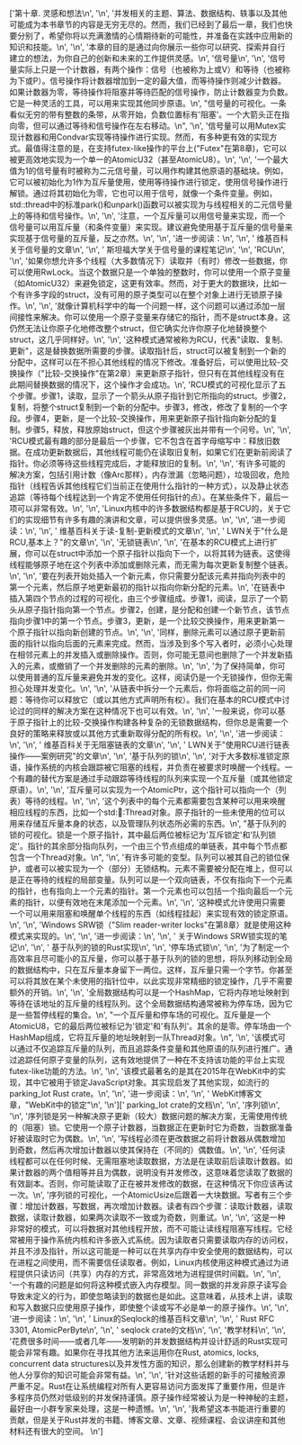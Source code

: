 ['第十章. 灵感和想法\n', '\n', '并发相关的主题、算法、数据结构、轶事以及其他可能成为本书章节的内容是无穷无尽的。然而，我们已经到了最后一章，我们也快要分别了，希望你将以充满激情的心情期待新的可能性，并准备在实践中应用新的知识和技能。\n', '\n', '本章的目的是通过向你展示一些你可以研究、探索并自行建立的想法，为你自己的创新和未来的工作提供灵感。\n', '信号量\n', '\n', '信号量实际上只是一个计数器，有两个操作：信号（也被称为上或V）和等待（也被称为下或P）。信号操作将计数器增加到一定的最大值，而等待操作则减少计数器。如果计数器为零，等待操作将阻塞并等待匹配的信号操作，防止计数器变为负数。它是一种灵活的工具，可以用来实现其他同步原语。\n', "信号量的可视化。一条看似无穷的带有整数的条带，从零开始，负数位置标有'阻塞'。一个大箭头正在指向零，但可以通过等待和信号操作在左右移动。\n", '\n', '信号量可以用Mutex<u32>实现计数器和用Condvar实现等待操作进行实现。然而，有多种更有效的实现方式。最值得注意的是，在支持futex-like操作的平台上("Futex"在第8章)，它可以被更高效地实现为一个单一的AtomicU32（甚至AtomicU8）。\n', '\n', '一个最大值为1的信号量有时被称为二元信号量，可以用作构建其他原语的基础块。例如，它可以被初始化为1作为互斥量使用，使用等待操作进行锁定，使用信号操作进行解锁。通过将其初始化为零，它也可以用于信号，就像一个条件变量。例如，std::thread中的标准park()和unpark()函数可以被实现为与线程相关的二元信号量上的等待和信号操作。\n', '\n', '注意，一个互斥量可以用信号量来实现，而一个信号量可以用互斥量（和条件变量）来实现。建议避免使用基于互斥量的信号量来实现基于信号量的互斥量，反之亦然。\n', '\n', '进一步阅读：\n', '\n', '    维基百科关于信号量的文章\n', '\n', '    斯坦福大学关于信号量的课程笔记\n', '\n', 'RCU\n', '\n', '如果你想允许多个线程（大多数情况下）读取并（有时）修改一些数据，你可以使用RwLock。当这个数据只是一个单独的整数时，你可以使用一个原子变量（如AtomicU32）来避免锁定，这更有效率。然而，对于更大的数据块，比如一个有许多字段的struct，没有可用的原子类型可以在整个对象上进行无锁原子操作。\n', '\n', '就像计算机科学中的每一个问题一样，这个问题可以通过添加一层间接性来解决。你可以使用一个原子变量来存储它的指针，而不是struct本身。这仍然无法让你原子化地修改整个struct，但它确实允许你原子化地替换整个struct，这几乎同样好。\n', '\n', '这种模式通常被称为RCU，代表"读取、复制、更新"，这是替换数据所需要的步骤。读取指针后，struct可以被复制到一个新的分配中，这样可以在不担心其他线程的情况下修改。准备好后，可以使用比较-交换操作（"比较-交换操作"在第2章）来更新原子指针，但只有在其他线程没有在此期间替换数据的情况下，这个操作才会成功。\n', 'RCU模式的可视化显示了五个步骤。步骤1，读取，显示了一个箭头从原子指针到它所指向的struct。步骤2，复制，将整个struct复制到一个新的分配中。步骤3，修改，修改了复制的一个字段。步骤4，更新，是一个比较-交换操作，用来更新原子指针指向新分配的复制。步骤5，释放，释放原始struct，但这个步骤被灰出并带有一个问号。\n', '\n', 'RCU模式最有趣的部分是最后一个步骤，它不包含在首字母缩写中：释放旧数据。在成功更新数据后，其他线程可能仍在读取旧复制，如果它们在更新前阅读了指针。你必须等待这些线程完成后，才能释放旧的复制。\n', '\n', '有许多可能的解决方案，包括引用计数（像Arc那样），内存泄漏（忽略问题），垃圾回收，危险指针（线程告诉其他线程它们当前正在使用什么指针的一种方式），以及静止状态追踪（等待每个线程达到一个肯定不使用任何指针的点）。在某些条件下，最后一项可以非常有效。\n', '\n', 'Linux内核中的许多数据结构都是基于RCU的，关于它们的实现细节有许多有趣的演讲和文章，可以提供很多灵感。\n', '\n', '进一步阅读：\n', '\n', '    维基百科关于读-复制-更新模式的文章\n', '\n', '    LWN关于"什么是RCU,基本上？"的文章\n', '\n', '无锁链表\n', '\n', '在基本的RCU模式上进行扩展，你可以在struct中添加一个原子指针以指向下一个，以将其转为链表。这使得线程能够原子地在这个列表中添加或删除元素，而无需为每次更新复制整个链表。\n', '\n', '要在列表开始处插入一个新元素，你只需要分配该元素并指向列表中的第一个元素，然后原子地更新最初的指针以指向你新分配的元素。\n', '在链表中插入第四个节点的过程的可视化，由三个步骤组成。步骤1，阅读，显示了一个箭头从原子指针指向第一个节点。步骤2，创建，是分配和创建一个新节点，该节点指向步骤1中的第一个节点。步骤3，更新，是一个比较交换操作，用来更新第一个原子指针以指向新创建的节点。\n', '\n', '同样，删除元素可以通过原子更新前面的指针以指向后面的元素来完成。然而，当涉及到多个写入者时，必须小心处理在相邻元素上的并发插入或删除操作。否则，你可能无意间也删除了一个并发新插入的元素，或撤销了一个并发删除的元素的删除。\n', '\n', '为了保持简单，你可以使用普通的互斥量来避免并发的变化。这样，阅读仍是一个无锁操作，但你无需担心处理并发变化。\n', '\n', '从链表中拆分一个元素后，你将面临之前的同一问题：等待你可以释放它（或以其他方式声明所有权）。我们在基本的RCU模式中讨论过的同样的解决方案在这种情况下也可以有效。\n', '\n', '一般来说，你可以基于原子指针上的比较-交换操作构建各种复杂的无锁数据结构，但你总是需要一个良好的策略来释放或以其他方式重新取得分配的所有权。\n', '\n', '进一步阅读：\n', '\n', '    维基百科关于无阻塞链表的文章\n', '\n', '    LWN关于"使用RCU进行链表操作——案例研究"的文章\n', '\n', '基于队列的锁\n', '\n', '对于大多数标准锁定原语，操作系统的内核会跟踪被它阻塞的线程，并负责在被要求时唤醒一个线程。一个有趣的替代方案是通过手动跟踪等待线程的队列来实现一个互斥量（或其他锁定原语）。\n', '\n', '互斥量可以实现为一个AtomicPtr，这个指针可以指向一个（列表）等待的线程。\n', '\n', '这个列表中的每个元素都需要包含某种可以用来唤醒相应线程的东西，比如一个std::thread::Thread对象。原子指针的一些未使用的位可以用来存储互斥量本身的状态，以及管理队列状态所必需的东西。\n', "基于队列的锁的可视化。锁是一个原子指针，其中最后两位被标记为'互斥锁定'和'队列锁定'。指针的其余部分指向队列，一个由三个节点组成的单链表，其中每个节点都包含一个Thread对象。\n", '\n', '有许多可能的变型。队列可以被其自己的锁位保护，或者可以被实现为一个（部分）无锁结构。元素不需要被分配在堆上，但可以是正在等待的线程的局部变量。队列可以是一个双向链表，不仅有指向下一个元素的指针，也有指向上一个元素的指针。第一个元素也可以包括一个指向最后一个元素的指针，以便有效地在末尾添加一个元素。\n', '\n', '这种模式允许使用只需要一个可以用来阻塞和唤醒单个线程的东西（如线程挂起）来实现有效的锁定原语。\n', '\n', 'Windows SRW锁（"Slim reader-writer locks"在第8章）就是使用这种模式来实现的。\n', '\n', '进一步阅读：\n', '\n', '    关于Windows SRW锁实现的笔记\n', '\n', '    基于队列的锁的Rust实现\n', '\n', '停车场式锁\n', '\n', '为了制定一个高效率且尽可能小的互斥量，你可以基于基于队列的锁的思想，将队列移动到全局的数据结构中，只在互斥量本身留下一两位。这样，互斥量只需一个字节。你甚至可以将其放在某个未使用的指针位中，以此实现非常精细的锁定操作，几乎不需要额外的开销。\n', '\n', '全局数据结构可以是一个HashMap，它将内存地址映射到等待在该地址的互斥量的线程队列。这个全局数据结构通常被称为停车场，因为它是一些暂停线程的集合。\n', "一个互斥量和停车场的可视化。互斥量是一个AtomicU8，它的最后两位被标记为'锁定'和'有队列'。其余的是零。停车场由一个HashMap组成，它将互斥量的地址映射到一队Thread对象。\n", '\n', '该模式可以通过不仅追踪互斥量的队列，而且追踪条件变量和其他原语的队列进行推广。通过追踪任何原子变量的队列，这有效地提供了一种在不支持该功能的平台上实现futex-like功能的方法。\n', '\n', '该模式最著名的是其在2015年在WebKit中的实现，其中它被用于锁定JavaScript对象。其实现启发了其他实现，如流行的parking_lot Rust crate。\n', '\n', '进一步阅读：\n', '\n', '    WebKit博客文章，"WebKit中的锁定"\n', '\n']['    parking_lot crate的文档\n', '\n', '序列锁\n', '\n', '序列锁是另一种解决原子更新（较大）数据问题的解决方案，无需使用传统的（阻塞）锁。它使用一个原子计数器，当数据正在更新时它为奇数，当数据准备好被读取时它为偶数。\n', '\n', '写线程必须在更改数据之前将计数器从偶数增加到奇数，然后再次增加计数器以使其保持在（不同的）偶数值。\n', '\n', '任何读线程都可以在任何时候、无需阻塞地读取数据，方法是在读取前后读取计数器。如果计数器的两个值相等并且为偶数，说明没有并发修改，这意味着您读取了数据的有效副本。否则，你可能读取了正在被并发修改的数据，在这种情况下你应该再试一次。\n', '序列锁的可视化，一个AtomicUsize后跟着一大块数据。写者有三个步骤：增加计数器，写数据，再次增加计数器。读者有四个步骤：读取计数器，读取数据，读取计数器，如果两次读取不一致或为奇数，则重试。\n', '\n', '这是一种非常好的模式，可以将数据对其他线程开放，而不可能让读线程阻塞写线程。它经常被用于操作系统内核和许多嵌入式系统。因为读取者只需要读取内存的访问权，并且不涉及指针，所以这可能是一种可以在共享内存中安全使用的数据结构，可以在进程之间使用，而不需要信任读取者。例如，Linux内核使用这种模式通过为进程提供只读访问（共享）内存的方式，非常高效地为进程提供时间戳。\n', '\n', '一个有趣的问题是如何将这种模式嵌入内存模型。同一数据的并发非原子读写会导致未定义的行为，即使忽略读到的数据也是如此。这意味着，从技术上讲，读取和写入数据只应使用原子操作，即使整个读或写不必是单一的原子操作。\n', '\n', '进一步阅读：\n', '\n', '    Linux的Seqlock的维基百科文章\n', '\n', '    Rust RFC 3301, AtomicPerByte\n', '\n', '    seqlock crate的文档\n', '\n', '教学材料\n', '\n', '花费很多时间——或者几年——发明新的并发数据结构并设计舒适的Rust实现可能会非常有趣。如果你在寻找其他方法来运用你在Rust, atomics, locks, concurrent data structures以及并发性方面的知识，那么创建新的教学材料并与他人分享你的知识可能会非常有益。\n', '\n', '针对这些话题的新手的可接触资源严重不足。Rust在让系统编程对所有人更容易访问方面发挥了重要作用，但是许多程序员仍然对低级别的并发保持谨慎。原子操作经常被认为是一种神秘的主题，最好由一小群专家来处理，这是一种遗憾。\n', '\n', '我希望这本书能进行重要的贡献，但是关于Rust并发的书籍、博客文章、文章、视频课程、会议讲座和其他材料还有很大的空间。 \n']